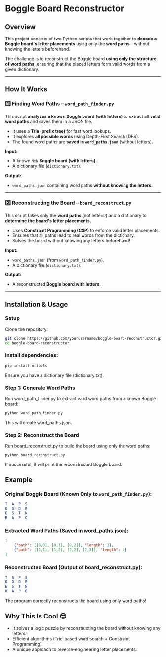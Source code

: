 # Boggle Board Reconstructor

## **Overview**
This project consists of two Python scripts that work together to **decode a Boggle board's letter placements** using only the **word paths**—without knowing the letters beforehand. 

The challenge is to reconstruct the Boggle board **using only the structure of word paths**, ensuring that the placed letters form valid words from a given dictionary.

---

## **How It Works**
### **1️⃣ Finding Word Paths – `word_path_finder.py`**
This script **analyzes a known Boggle board (with letters)** to extract all **valid word paths** and saves them in a JSON file.  
- It uses a **Trie (prefix tree)** for fast word lookups.
- It explores **all possible words** using Depth-First Search (DFS).
- The found word paths are **saved in `word_paths.json`** (without letters).

 **Input:**  
- A known `NxN` **Boggle board (with letters).**  
- A dictionary file (`dictionary.txt`).  

 **Output:**  
- `word_paths.json` containing word paths **without knowing the letters.**  

---

### **2️⃣ Reconstructing the Board – `board_reconstruct.py`**
This script takes only the **word paths** (not letters!) and a dictionary to **determine the board's letter placements.**  
- Uses **Constraint Programming (CSP)** to enforce valid letter placements.  
- Ensures that all paths lead to real words from the dictionary.  
- Solves the board without knowing any letters beforehand!  

 **Input:**  
- `word_paths.json` (from `word_path_finder.py`).  
- A dictionary file (`dictionary.txt`).  

 **Output:**  
- A reconstructed **Boggle board with letters.**  

---

## **Installation & Usage**
### **Setup**
Clone the repository:
```bash
git clone https://github.com/yourusername/boggle-board-reconstructor.git
cd boggle-board-reconstructor
```

### **Install dependencies:**
```bash
pip install ortools
```
Ensure you have a dictionary file (dictionary.txt).

### **Step 1: Generate Word Paths**
Run word_path_finder.py to extract valid word paths from a known Boggle board:
```bash
python word_path_finder.py
```
This will create word_paths.json.


### **Step 2: Reconstruct the Board**
Run board_reconstruct.py to build the board using only the word paths:
```bash
python board_reconstruct.py
```
If successful, it will print the reconstructed Boggle board.


## **Example**
### **Original Boggle Board (Known Only to `word_path_finder.py`):**
```mathematica
T  A  P  S
O  G  D  E
E  S  T  N
R  A  P  O
```
### **Extracted Word Paths (Saved in word_paths.json):**
```json
[
    {"path": [[0,0], [0,1], [0,2]], "length": 3},
    {"path": [[1,1], [1,2], [2,2], [2,3]], "length": 4}
]
```

### **Reconstructed Board (Output of board_reconstruct.py):**
```mathematica
T  A  P  S
O  G  D  E
E  S  T  N
R  A  P  O
```
The program correctly reconstructs the board using only word paths!


## **Why This Is Cool 😎**
- It solves a logic puzzle by reconstructing the board without knowing any letters!
- Efficient algorithms (Trie-based word search + Constraint Programming).
- A unique approach to reverse-engineering letter placements.
